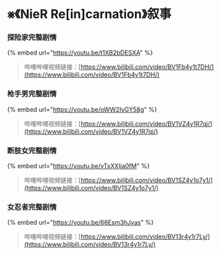 # ⨳《NieR Re\[in]carnation》叙事

### 探险家完整剧情

{% embed url="https://youtu.be/t1XB2bDESXA" %}

> 哔哩哔哩视频链接：[https://www.bilibili.com/video/BV1Fb4y1t7DH/](https://www.bilibili.com/video/BV1Fb4y1t7DH/)

### 枪手男完整剧情

{% embed url="https://youtu.be/oWW2IyGY58g" %}

> 哔哩哔哩视频链接：[https://www.bilibili.com/video/BV1VZ4y1R7qj/](https://www.bilibili.com/video/BV1VZ4y1R7qj/)

### 断肢女完整剧情

{% embed url="https://youtu.be/vTxXXIja0fM" %}

> 哔哩哔哩视频链接：[https://www.bilibili.com/video/BV1SZ4y1o7y1/](https://www.bilibili.com/video/BV1SZ4y1o7y1/)

### 女忍者完整剧情

{% embed url="https://youtu.be/66Esm3hJvas" %}

> 哔哩哔哩视频链接：[https://www.bilibili.com/video/BV13r4y1r7Ly/](https://www.bilibili.com/video/BV13r4y1r7Ly/)
